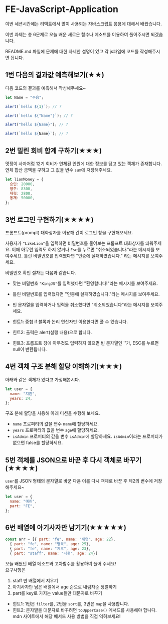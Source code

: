 # FE-JavaScript-Application

이번 세션시간에는 리액트에서 많이 사용되는 자바스크립트 응용에 대해서 배웠습니다.

이번 과제는 총 6문제로 오늘 배운 새로운 함수나 메소드를 이용하여 풀어주시면 되겠습니다.

README.md 파일에 문제에 대한 자세한 설명이 있고 각 js파일에 코드를 작성해주시면 됩니다.

## 1번 다음의 결과값 예측해보기(★★)

다음 코드의 결과를 예측해서 작성해주세요~

```js
let Name = "주용";

alert(`hello ${1}`); // ?

alert(`hello ${"Name"}`); // ?

alert("hello ${Name}"); // ?

alert(`hello ${Name}`); // ?
```

## 2번 밀린 회비 합계 구하기(★★★)

멋쟁이 사자처럼 12기 회비가 연체된 인원에 대한 정보를 담고 있는 객체가 존재합니다. 연체 합산 금액을 구하고 그 값을 변수 `sum`에 저장해주세요.

```js
let lionMoney = {
  승인: 20000,
  영주: 8300,
  재혁: 2800,
  동재: 50000,
};
```

## 3번 로그인 구현하기(★★★★)

프롬프트(prompt) 대화상자를 이용해 간이 로그인 창을 구현해보세요.

사용자가 `"LikeLion"`을 입력하면 비밀번호를 물어보는 프롬프트 대화상자를 띄워주세요. 이때 아무런 입력도 하지 않거나 `Esc`를 누르면 "취소되었습니다."라는 메시지를 보여주세요. 틀린 비밀번호를 입력했다면 "인증에 실패하였습니다." 라는 메시지를 보여주세요.

비밀번호 확인 절차는 다음과 같습니다.

- 맞는 비밀번호 `"KingJS"`를 입력했다면 "환영합니다!"라는 메시지를 보여주세요.
- 틀린 비밀번호를 입력했다면 "인증에 실패하였습니다."라는 메시지를 보여주세요.
- 빈 문자열을 입력하거나 입력을 취소했다면 "취소되었습니다"라는 메시지를 보여주세요.

- 힌트1: 중첩 if 블록과 논리 연산자만 이용한다면 풀 수 있습니다.
- 힌트2: 출력은 alert(실행 내용)으로 합니다.
- 힌트3: 프롬프트 창에 아무것도 입력하지 않으면 빈 문자열인 ''가, ESC를 누르면 null이 반환됩니다.

## 4번 객체 구조 분해 할당 이해하기(★★★)

아래와 같은 객체가 있다고 가정해봅시다.

```js
let user = {
  name: "지환",
  years: 24,
};
```

구조 분해 할당을 사용해 아래 미션을 수행해 보세요.

- `name` 프로퍼티의 값을 변수 `name`에 할당하세요.
- `years` 프로퍼티의 값을 변수 `age`에 할당하세요.
- `isAdmin` 프로퍼티의 값을 변수 `isAdmin`에 할당하세요. `isAdmin`이라는 프로퍼티가 없으면 false를 할당하세요.

## 5번 객체를 JSON으로 바꾼 후 다시 객체로 바꾸기(★★★★)

`user`를 JSON 형태의 문자열로 바꾼 다음 이를 다시 객체로 바꾼 후 제2의 변수에 저장해주세요~

```js
let user = {
  name: "예린",
  part: "FE",
};
```

## 6번 배열에 아기사자만 남기기(★★★★★)

```js
const arr = [{ part: "fe", name: "새연", age: 22},
  { part: "fe", name: "명묵", age: 25},
  { part: "fe", name: "지후", age: 23},
  { part: "staff", name: "나현", age: 24}]
```

오늘 배웠던 배열 메소드와 고차함수를 활용하여 풀어 주세요!  
요구사항은
1. staff 만 배열에서 지우기
2. 아기사자만 남은 배열에서 age 순으로 내림차순 정렬하기
3. part를 key로 가지는 value들만 대문자로 바꾸기

- 힌트1: 1번은 `filter`를, 2번을 `sort`를, 3번은 `map`을 사용합니다.
- 힌트2: 문자열을 대문자로 바꾸려면 `toUpperCase()` 메서드를 사용해야 합니다. mdn 사이트에서 해당 메서드 사용 방법을 직접 익혀보세요!

